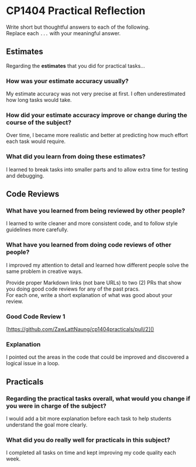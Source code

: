 # CP1404 Practical Reflection

Write short but thoughtful answers to each of the following.  
Replace each `...` with your meaningful answer.

## Estimates

Regarding the **estimates** that you did for practical tasks...

### How was your estimate accuracy usually?

My estimate accuracy was not very precise at first. I often underestimated how long tasks would take.

### How did your estimate accuracy improve or change during the course of the subject?

Over time, I became more realistic and better at predicting how much effort each task would require.

### What did you learn from doing these estimates?

I learned to break tasks into smaller parts and to allow extra time for testing and debugging.

## Code Reviews

### What have you learned from being reviewed by other people?

I learned to write cleaner and more consistent code, and to follow style guidelines more carefully.

### What have you learned from doing code reviews of other people?

I improved my attention to detail and learned how different people solve the same problem in creative ways.

Provide proper Markdown links (not bare URLs) to two (2) PRs that show you doing good code reviews for any of the past
pracs.  
For each one, write a short explanation of what was good about your review.

### Good Code Review 1

[https://github.com/ZawLattNaung/cp1404practicals/pull/2]()

### Explanation

I pointed out the areas in the code that could be improved and discovered a logical issue in a loop.


## Practicals

### Regarding the **practical tasks** overall, what would you change if you were in charge of the subject?

I would add a bit more explanation before each task to help students understand the goal more clearly.

### What did you do really well for practicals in this subject?

I completed all tasks on time and kept improving my code quality each week.